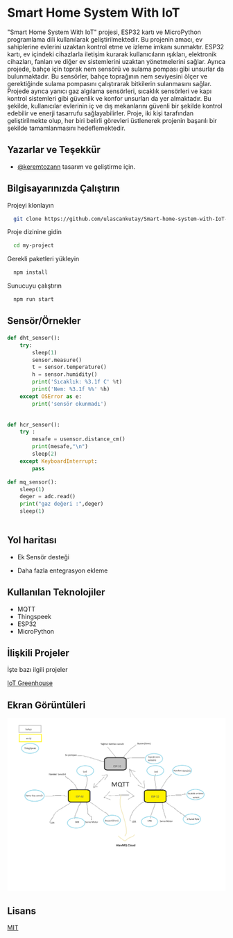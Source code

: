 
# Smart Home System With IoT


"Smart Home System With IoT" projesi, ESP32 kartı ve MicroPython programlama dili kullanılarak geliştirilmektedir. Bu projenin amacı, ev sahiplerine evlerini uzaktan kontrol etme ve izleme imkanı sunmaktır. ESP32 kartı, ev içindeki cihazlarla iletişim kurarak kullanıcıların ışıkları, elektronik cihazları, fanları ve diğer ev sistemlerini uzaktan yönetmelerini sağlar. Ayrıca projede, bahçe için toprak nem sensörü ve sulama pompası gibi unsurlar da bulunmaktadır. Bu sensörler, bahçe toprağının nem seviyesini ölçer ve gerektiğinde sulama pompasını çalıştırarak bitkilerin sulanmasını sağlar. Projede ayrıca yanıcı gaz algılama sensörleri, sıcaklık sensörleri ve kapı kontrol sistemleri gibi güvenlik ve konfor unsurları da yer almaktadır. Bu şekilde, kullanıcılar evlerinin iç ve dış mekanlarını güvenli bir şekilde kontrol edebilir ve enerji tasarrufu sağlayabilirler. Proje, iki kişi tarafından geliştirilmekte olup, her biri belirli görevleri üstlenerek projenin başarılı bir şekilde tamamlanmasını hedeflemektedir.
## Yazarlar ve Teşekkür

- [@keremtozann](https://github.com/keremtozann) tasarım ve geliştirme için.

## Bilgisayarınızda Çalıştırın

Projeyi klonlayın

```bash
  git clone https://github.com/ulascankutay/Smart-home-system-with-IoT-.git
```

Proje dizinine gidin

```bash
  cd my-project
```

Gerekli paketleri yükleyin

```bash
  npm install
```

Sunucuyu çalıştırın

```bash
  npm run start
```

  
## Sensör/Örnekler

```python
def dht_sensor():
    try:
        sleep(1)
        sensor.measure()
        t = sensor.temperature()
        h = sensor.humidity()
        print('Sıcaklık: %3.1f C' %t)
        print('Nem: %3.1f %%' %h)
    except OSError as e:
        print('sensör okunmadı')
   
```

```python
def hcr_sensor():
    try :
        mesafe = usensor.distance_cm()
        print(mesafe,"\n")
        sleep(2)
    except KeyboardInterrupt:
        pass 

```
```python
def mq_sensor():
    sleep(1)
    deger = adc.read()
    print("gaz değeri :",deger)
    sleep(1)
   
```
## Yol haritası

- Ek Sensör desteği

- Daha fazla entegrasyon ekleme

  
## Kullanılan Teknolojiler

- MQTT 
- Thingspeek
- ESP32
- MicroPython

  
## İlişkili Projeler

İşte bazı ilgili projeler

[IoT Greenhouse](https://github.com/ulascankutay/ulascankutay-IoT-smart-greenhouse)

  
## Ekran Görüntüleri

![ER Diagram](https://github.com/ulascankutay/Smart-home-system-with-IoT-/blob/main/Belge/proje.png)

  
## Lisans

[MIT](https://github.com/ulascankutay/Smart-home-system-with-IoT-/blob/main/MIT.txt)

  